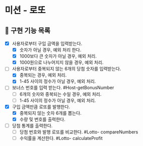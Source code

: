 # 미션 - 로또

## 🚀 구현 기능 목록

- [x] 사용자로부터 구입 금액을 입력받는다.
  - [x] 숫자가 아닐 경우, 예외 처리 한다.
  - [x] 1000보다 큰 숫자가 아닐 경우, 예외 처리.
  - [x] 1000원으로 나누어지지 않을 경우, 예외 처리.
- [ ] 사용자로부터 중복되지 않는 6개의 당첨 숫자를 입력받는다.
  - [x] 중복되는 경우, 예외 처리.
  - [x] 1-45 사이의 정수가 아닐 경우, 예외 처리.
- [ ] 보너스 번호를 입력 받는다. #Host-getBonusNumber
  - [ ] 6개의 숫자와 중복되는 수일 경우, 예외 처리.
  - [ ] 1-45 사이의 정수가 아닐 경우, 예외 처리.
- [x] 구입 금액만큼 로또를 발행한다.
  - [x] 중복되지 않는 숫자 6개를 뽑는다.
  - [x] 수량 및 번호를 출력한다.
- [ ] 당첨 통계를 출력한다.
  - [ ] 당첨 번호와 발행 로또를 비교한다. #Lotto- compareNumbers
  - [ ] 수익률을 계산한다. #Lotto- calculateProfit
